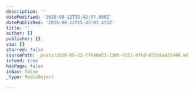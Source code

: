 ```yaml
---
description: ''
dateModified: '2016-08-12T15:42:57.990Z'
datePublished: '2016-08-12T15:43:02.471Z'
title: ''
author: []
publisher: {}
via: {}
starred: false
sourcePath: _posts/2016-08-12-ff440a53-2305-4551-9f6d-055b6aa3d448.md
inFeed: true
hasPage: false
inNav: false
_type: MediaObject

---
```

<script async src="//pagead2.googlesyndication.com/pagead/js/adsbygoogle.js"></script> <!-- Homepage Leaderboard --> <ins class="adsbygoogle" style="display:inline-block;width:728px;height:90px" data-ad-client="ca-pub-1234567890123456" data-ad-slot="1234567890"></ins> <script> (adsbygoogle = window.adsbygoogle || []).push({}); </script>